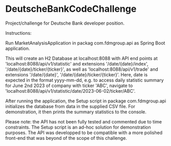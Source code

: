 # DeutscheBankCodeChallenge
Project/challenge for Deutsche Bank developer position.

Instructions: 

Run MarketAnalysisApplication in packag com.fdmgroup.api as Spring Boot application.

This will create an H2 Database at localhost:8088 
with API end points at 'localhost:8088/api/v1/statistic' and extensions '/date/{date}/index', '/date/{date}/ticker/{ticker}', as well as 'localhost:8088/api/v1/trade' and extensions '/date/{date}', '/date/{date}/ticker/{ticker}'.
Here, date is expected in the format yyyy-mm-dd, e.g. to access daily statistic summary for June 2nd 2023 of company with ticker 'ABC', 
navigate to 'localhost:8088/api/v1/statistic/date/2023-06-02/ticker/ABC'.

After running the application, the Setup script in package com.fdmgroup.api
initializes the database from data in the supplied CSV file. For demonstration, it then
prints the summary statistics to the console.

Please note: the API has not been fully tested and commented due to time constraints.
The Setup script is an ad-hoc solution for demonstration purposes. The API was 
developped to be compatible with a more polished front-end that was beyond of the scope
of this challenge.